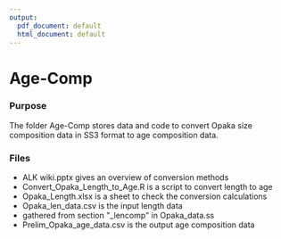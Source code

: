 ```yaml
---
output:
  pdf_document: default
  html_document: default
---
```

# **Age-Comp**

### **Purpose** 
The folder Age-Comp stores data and code to convert
Opaka size composition data in SS3 format 
to age composition data.

### **Files** 
* ALK wiki.pptx gives an overview of conversion methods
* Convert_Opaka_Length_to_Age.R is a script to convert length to age
* Opaka_Length.xlsx is a sheet to check the conversion calculations
* Opaka_len_data.csv is the input length data 
* gathered from section "_lencomp" in Opaka_data.ss
* Prelim_Opaka_age_data.csv is the output age composition data
